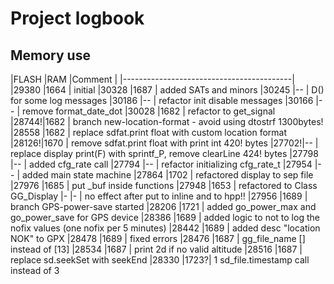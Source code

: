 # Project logbook
## Memory use

|FLASH |RAM  |Comment                      |
|------------------------------------------|
|29380 |1664 | initial
|30328 |1687 | added SATs and minors
|30245 |--   | D() for some log messages
|30186 |--   | refactor init disable messages
|30166 |--   | remove format_date_dot
|30028 |1682 | refactor to get_signal
|28744!|1682 | branch new-location-format - avoid using dtostrf 1300bytes!
|28558 |1682 | replace sdfat.print float with custom location format
|28126!|1670 | remove sdfat.print float with print int 420! bytes
|27702!|--   | replace display print(F) with sprintf_P, remove clearLine 424! bytes
|27798 |--   | added cfg_rate call
|27794 |--   | refactor initializing cfg_rate_t
|27954 |--   | added main state machine
|27864 |1702 | refactored display to sep file
|27976 |1685 | put _buf inside functions
|27948 |1653 | refactored to Class GG_Display
|-     |-    | no effect after put to inline and to hpp!!
|27956 |1689 | branch GPS-power-save started
|28206 |1721 | added go_power_max and go_power_save for GPS device
|28386 |1689 | added logic to not to log the nofix values (one nofix per 5 minutes)
|28442 |1689 | added desc "location NOK" to GPX
|28478 |1689 | fixed errors
|28476 |1687 | gg_file_name [] instead of [13]
|28534 |1687 | print 2d if no valid altitude
|28516 |1687 | replace sd.seekSet with seekEnd
|28330 |1723?| 1 sd_file.timestamp call instead of 3
